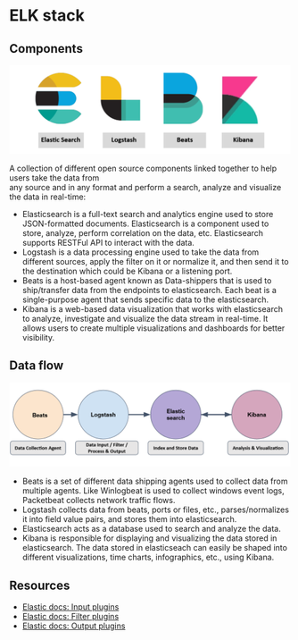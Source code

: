# ELK stack

## Components

![Elastic stack](../../_static/images/elk1.png)

A collection of different open source components linked together to help users take the data from <br>any source and in any format and perform a search, analyze and visualize the data in real-time:

* Elasticsearch is a full-text search and analytics engine used to store JSON-formatted documents. Elasticsearch 
is a component used to store, analyze, perform correlation on the data, etc. Elasticsearch supports RESTFul API to 
interact with the data.
* Logstash is a data processing engine used to take the data from different sources, apply the filter on it or 
normalize it, and then send it to the destination which could be Kibana or a listening port.
* Beats is a host-based agent known as Data-shippers that is used to ship/transfer data from the endpoints to 
elasticsearch. Each beat is a single-purpose agent that sends specific data to the elasticsearch. 
* Kibana is a web-based data visualization that works with elasticsearch to analyze, investigate and visualize the 
data stream in real-time. It allows users to create multiple visualizations and dashboards for better visibility.

## Data flow

![Elastic stack](../../_static/images/elk2.png)

* Beats is a set of different data shipping agents used to collect data from multiple agents. Like Winlogbeat is used to collect windows event logs, Packetbeat collects network traffic flows.
* Logstash collects data from beats, ports or files, etc., parses/normalizes it into field value pairs, and stores them into elasticsearch.
* Elasticsearch acts as a database used to search and analyze the data.
* Kibana is responsible for displaying and visualizing the data stored in elasticsearch. The data stored in elasticseach can easily be shaped into different visualizations, time charts, infographics, etc., using Kibana.

## Resources

* [Elastic docs: Input plugins](https://www.elastic.co/guide/en/logstash/8.1/input-plugins.html)
* [Elastic docs: Filter plugins](https://www.elastic.co/guide/en/logstash/8.1/filter-plugins.html)
* [Elastic docs: Output plugins](https://www.elastic.co/guide/en/logstash/8.1/output-plugins.html)
